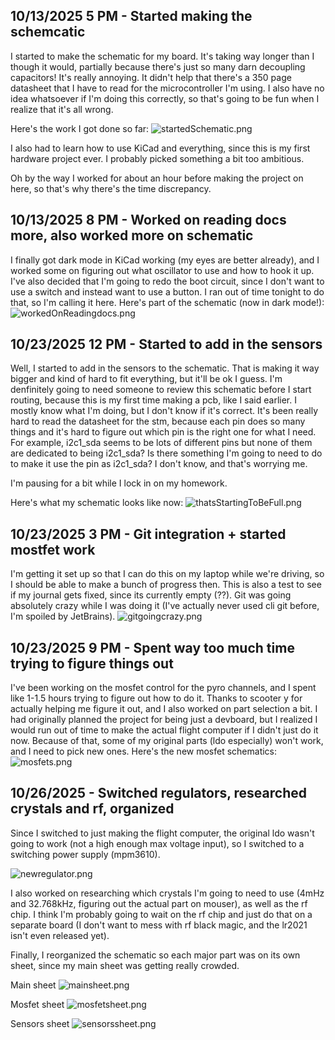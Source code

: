 <!--
  ===================    !!READ THIS NOTICE!!   ====================
  DO NOT edit this file manually. Your changes WILL BE OVERWRITTEN!
  This journal is auto generated and updated by Hack Club Blueprint.
  To edit this file, please edit your journal entries on Blueprint.
  ==================================================================
-->

## 10/13/2025 5 PM - Started making the schemcatic  

I started to make the schematic for my board. It's taking way longer than I though it would, partially because there's just so many darn decoupling capacitors! It's really annoying. It didn't help that there's a 350 page datasheet that I have to read for the microcontroller I'm using. I also have no idea whatsoever if I'm doing this correctly, so that's going to be fun when I realize that it's all wrong.

Here's the work I got done so far:
![startedSchematic.png](https://blueprint.hackclub.com/user-attachments/blobs/proxy/eyJfcmFpbHMiOnsiZGF0YSI6MjEwNCwicHVyIjoiYmxvYl9pZCJ9fQ==--a5f4a7a04aa5233d9e314a0c24db584d44dcfc45/startedSchematic.png)

I also had to learn how to use KiCad and everything, since this is my first hardware project ever. I probably picked something a bit too ambitious.

Oh by the way I worked for about an hour before making the project on here, so that's why there's the time discrepancy.
  

## 10/13/2025 8 PM - Worked on reading docs more, also worked more on schematic  

I finally got dark mode in KiCad working (my eyes are better already), and I worked some on figuring out what oscillator to use and how to hook it up. I've also decided that I'm going to redo the boot circuit, since I don't want to use a switch and instead want to use a button. I ran out of time tonight to do that, so I'm calling it here.
Here's part of the schematic (now in dark mode!):
![workedOnReadingdocs.png](https://blueprint.hackclub.com/user-attachments/blobs/proxy/eyJfcmFpbHMiOnsiZGF0YSI6MjEzNywicHVyIjoiYmxvYl9pZCJ9fQ==--167c41b3eae49c9d2fd175c684578a658798a03d/workedOnReadingdocs.png)
  

## 10/23/2025 12 PM - Started to add in the sensors  

Well, I started to add in the sensors to the schematic. That is making it way bigger and kind of hard to fit everything, but it'll be ok I guess. I'm denfinitely going to need someone to review this schematic before I start routing, because this is my first time making a pcb, like I said earlier. I mostly know what I'm doing, but I don't know if it's correct. It's been really hard to read the datasheet for the stm, because each pin does so many things and it's hard to figure out which pin is the right one for what I need. For example, i2c1_sda seems to be lots of different pins but none of them are dedicated to being i2c1_sda? Is there something I'm going to need to do to make it use the pin as i2c1_sda? I don't know, and that's worrying me.

I'm pausing for a bit while I lock in on my homework.

Here's what my schematic looks like now:
![thatsStartingToBeFull.png](https://blueprint.hackclub.com/user-attachments/blobs/proxy/eyJfcmFpbHMiOnsiZGF0YSI6NDgzMiwicHVyIjoiYmxvYl9pZCJ9fQ==--45ca9261675d6da3fdccaf13dfc0d8ae2d69cb4f/thatsStartingToBeFull.png)
  

## 10/23/2025 3 PM - Git integration + started mostfet work  

I'm getting it set up so that I can do this on my laptop while we're driving, so I should be able to make a bunch of progress then. This is also a test to see if my journal gets fixed, since its currently empty (??).
Git was going absolutely crazy while I was doing it (I've actually never used cli git before, I'm spoiled by JetBrains).
![gitgoingcrazy.png](https://blueprint.hackclub.com/user-attachments/blobs/proxy/eyJfcmFpbHMiOnsiZGF0YSI6NDg5MCwicHVyIjoiYmxvYl9pZCJ9fQ==--b148403d27289c01891749093da21876a78473e1/gitgoingcrazy.png)
  

## 10/23/2025 9 PM - Spent way too much time trying to figure things out  

I've been working on the mosfet control for the pyro channels, and I spent like 1-1.5 hours trying to figure out how to do it. Thanks to scooter y for actually helping me figure it out, and I also worked on part selection a bit. I had originally planned the project for being just a devboard, but I realized I would run out of time to make the actual flight computer if I didn't just do it now. Because of that, some of my original parts (ldo especially) won't work, and I need to pick new ones.
Here's the new mosfet schematics:
![mosfets.png](https://blueprint.hackclub.com/user-attachments/blobs/proxy/eyJfcmFpbHMiOnsiZGF0YSI6NDk1MSwicHVyIjoiYmxvYl9pZCJ9fQ==--5fde6f1260f21c6d04f90d8825a0860457048932/mosfets.png)
  

## 10/26/2025 - Switched regulators, researched crystals and rf, organized  

Since I switched to just making the flight computer, the original ldo wasn't going to work (not a high enough max voltage input), so I switched to a switching power supply (mpm3610).

![newregulator.png](https://blueprint.hackclub.com/user-attachments/blobs/proxy/eyJfcmFpbHMiOnsiZGF0YSI6NTcwOSwicHVyIjoiYmxvYl9pZCJ9fQ==--a99760a4d11d7d6de69536486b96f5bcbb93df3a/newregulator.png)

I also worked on researching which crystals I'm going to need to use (4mHz and 32.768kHz, figuring out the actual part on mouser), as well as the rf chip. I think I'm probably going to wait on the rf chip and just do that on a separate board (I don't want to mess with rf black magic, and the lr2021 isn't even released yet).

Finally, I reorganized the schematic so each major part was on its own sheet, since my main sheet was getting really crowded.

Main sheet
![mainsheet.png](https://blueprint.hackclub.com/user-attachments/blobs/proxy/eyJfcmFpbHMiOnsiZGF0YSI6NTcxMCwicHVyIjoiYmxvYl9pZCJ9fQ==--8f9ed83a1fae7ba9c717f82b99f32efac0fbe9c3/mainsheet.png)

Mosfet sheet
![mosfetsheet.png](https://blueprint.hackclub.com/user-attachments/blobs/proxy/eyJfcmFpbHMiOnsiZGF0YSI6NTcxMSwicHVyIjoiYmxvYl9pZCJ9fQ==--9378095f304f818a50ab321f787a7f28a44835d0/mosfetsheet.png)

Sensors sheet
![sensorssheet.png](https://blueprint.hackclub.com/user-attachments/blobs/proxy/eyJfcmFpbHMiOnsiZGF0YSI6NTcxMiwicHVyIjoiYmxvYl9pZCJ9fQ==--b3c693eac7d9cfc5802dd8cf730fb7e28beb4545/sensorssheet.png)

  

